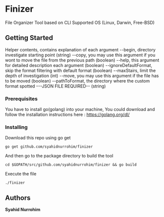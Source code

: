 # Finizer
File Organizer Tool based on CLI
Supported OS (Linux, Darwin, Free-BSD)
## Getting Started
Helper contents, contains explanation of each argument
	--begin,                directory investigate starting point (string)
	--copy,                 you may use this argument if you wont to move the file from the previous path (boolean)
	--help,                 this argument for detailed description each argument (boolean)
	--ignoreDefaultFormat,  skip the format filtering with default format (boolean)
	--maxStairs,            limit the depth of investigation (int)
	--move,                 you may use this argument if the file has to be moved (boolean)
	--pathToFormat,         the directory where the custom format spotted ---JSON FILE REQUIRED-- (string)
### Prerequisites
You have to install go(golang) into your machine, 
You could download and follow the installation instructions here : https://golang.org/dl/
### Installing
Download this repo using go get
```
go get github.com/syahidnurrohim/finizer
```
And then go to the package directory to build the tool
```
cd $GOPATH/src/github.com/syahidnurrohim/finizer && go build
```
Execute the file
```
./finizer
```
## Authors
**Syahid Nurrohim**
